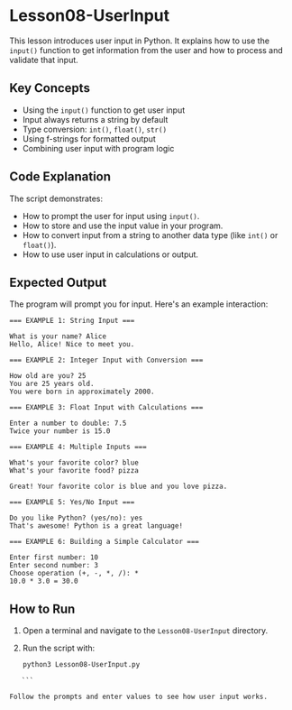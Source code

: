 # Lesson08-UserInput

This lesson introduces user input in Python. It explains how to use the `input()` function to get information from the user and how to process and validate that input.

## Key Concepts

- Using the `input()` function to get user input
- Input always returns a string by default
- Type conversion: `int()`, `float()`, `str()`
- Using f-strings for formatted output
- Combining user input with program logic

## Code Explanation

The script demonstrates:
- How to prompt the user for input using `input()`.
- How to store and use the input value in your program.
- How to convert input from a string to another data type (like `int()` or `float()`).
- How to use user input in calculations or output.

## Expected Output

The program will prompt you for input. Here's an example interaction:

```
=== EXAMPLE 1: String Input ===

What is your name? Alice
Hello, Alice! Nice to meet you.

=== EXAMPLE 2: Integer Input with Conversion ===

How old are you? 25
You are 25 years old.
You were born in approximately 2000.

=== EXAMPLE 3: Float Input with Calculations ===

Enter a number to double: 7.5
Twice your number is 15.0

=== EXAMPLE 4: Multiple Inputs ===

What's your favorite color? blue
What's your favorite food? pizza

Great! Your favorite color is blue and you love pizza.

=== EXAMPLE 5: Yes/No Input ===

Do you like Python? (yes/no): yes
That's awesome! Python is a great language!

=== EXAMPLE 6: Building a Simple Calculator ===

Enter first number: 10
Enter second number: 3
Choose operation (+, -, *, /): *
10.0 * 3.0 = 30.0
```

## How to Run

1. Open a terminal and navigate to the `Lesson08-UserInput` directory.
2. Run the script with:

   ```sh
   python3 Lesson08-UserInput.py
   ```

````
   ```

Follow the prompts and enter values to see how user input works.
